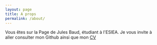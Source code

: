 ```yaml
---
layout: page
title: A props
permalink: /about/
---
```


Vous êtes sur la Page de Jules Baud, étudiant à l'ESIEA.
Je vous invite à aller consulter mon Github ainsi que mon [CV](http://jules-baud.me/curriculum-vitae.pdf)
